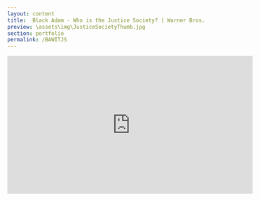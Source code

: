 ```yaml
---
layout: content
title:  Black Adam - Who is the Justice Society? | Warner Bros.
preview: \assets\img\JusticeSocietyThumb.jpg
section: portfolio
permalink: /BAWITJS
---
```



<body><center><iframe width="560" height="315" src="https://www.youtube.com/embed/kpjwc55Bp6I" title="YouTube video player" frameborder="0" allow="accelerometer; autoplay; clipboard-write; encrypted-media; gyroscope; picture-in-picture; web-share" allowfullscreen></iframe></center></body>